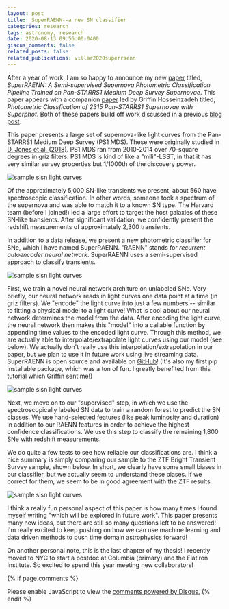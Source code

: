 ```yaml
---
layout: post
title:  SuperRAENN--a new SN classifier
categories: research
tags: astronomy, research
date: 2020-08-13 09:56:00-0400
giscus_comments: false
related_posts: false
related_publications: villar2020superraenn
---
```



After a year of work, I am so happy to announce my new [paper](https://arxiv.org/abs/2008.04921) titled, *SuperRAENN: A Semi-supervised Supernova Photometric Classification Pipeline Trained on Pan-STARRS1 Medium Deep Survey Supernovae*. This paper appears with a companion [paper](https://arxiv.org/abs/2008.04912) led by Griffin Hosseinzadeh titled, *Photometric Classfication of 2315 Pan-STARRS1 Supernovae with Superphot*. Both of these papers build off work discussed in a previous [blog post](http://ashleyvillar.com/journal/2019/06/01/sne-ml-lsst/).

This paper presents a large set of supernova-like light curves from the Pan-STARRS1 Medium Deep Survey (PS1 MDS). These were originally studied in [D. Jones et al. (2018)](https://ui.adsabs.harvard.edu/abs/2018ApJ...857...51J/abstract). PS1 MDS ran from 2010-2014 over 70-square degrees in griz filters. PS1 MDS is kind of like a "mili"-LSST, in that it has very similar survey properties but 1/1000th of the discovery power.

![sample slsn light curves](/images/aug2020/superraenn_redshift.png)

Of the approximately 5,000 SN-like transients we present, about 560 have spectroscopic classification. In other words, someone took a spectrum of the supernova and was able to match it to a known SN type. The Harvard team (before I joined!) led a large effort to target the host galaxies of these SN-like transients. After significant validation, we confidently present the redshift measurements of approximately 2,300 transients.

In addition to a data release, we present a new photometric classifier for SNe, which I have named SuperRAENN. "RAENN" stands for *recurrent autoencoder neural network*. SuperRAENN uses a semi-supervised approach to classify transients. 

![sample slsn light curves](/images/aug2020/superraenn_arch.png)

First, we train a novel neural network architure on unlabeled SNe. Very briefly, our neural network reads in light curves one data point at a time (in griz filters). We "encode" the light curve into just a few numbers -- similar to fitting a physical model to a light curve! What is cool about our neural network determines the model from the data. After encoding the light curve, the neural network then makes this "model" into a callable function by appending time values to the encoded light curve. Through this method, we are actually able to interpolate/extrapolate light curves using our model (see below). We actually don't really use this interpolation/extrapolation in our paper, but we plan to use it in future work using live streaming data. SuperRAENN is open source and available on [GitHub](https://github.com/villrv/SuperRAENN)! (It's also my first pip installable package, which was a ton of fun. I greatly benefited from this [tutorial](https://nsls-ii.github.io/scientific-python-cookiecutter/) which Griffin sent me!)

![sample slsn light curves](/images/aug2020/superraenn_extra.png)

Next, we move on to our "supervised" step, in which we use the spectroscopically labeled SN data to train a random forest to predict the SN classes. We use hand-selected features (like peak luminosity and duration) in addition to our RAENN features in order to achieve the highest confidence classifications. We use this step to classify the remaining 1,800 SNe with redshift measurements.

We do quite a few tests to see how reliable our classifications are. I think a nice summary is simply comparing our sample to the ZTF Bright Transient Survey sample, shown below. In short, we clearly have some small biases in our classifier, but we actually seem to understand these biases. If we correct for them, we seem to be in good agreement with the ZTF results.

![sample slsn light curves](/images/aug2020/superraenn_breakdown.png)

I think a really fun personal aspect of this paper is how many times I found myself writing "which will be explored in future work". This paper presents many new ideas, but there are still so many questions left to be answered! I'm really excited to keep pushing on how we can use machine learning and data driven methods to push time domain astrophysics forward!

On another personal note, this is the last chapter of my thesis! I recently moved to NYC to start a postdoc at Columbia (primary) and the Flatiron Institute. So excited to spend this year meeting new collaborators!


{% if page.comments %}
<div id="disqus_thread"></div>
<script>

/**
*  RECOMMENDED CONFIGURATION VARIABLES: EDIT AND UNCOMMENT THE SECTION BELOW TO INSERT DYNAMIC VALUES FROM YOUR PLATFORM OR CMS.
*  LEARN WHY DEFINING THESE VARIABLES IS IMPORTANT: https://disqus.com/admin/universalcode/#configuration-variables*/
/*
var disqus_config = function () {
this.page.url = PAGE_URL;  // Replace PAGE_URL with your page's canonical URL variable
this.page.identifier = PAGE_IDENTIFIER; // Replace PAGE_IDENTIFIER with your page's unique identifier variable
};
*/
(function() { // DON'T EDIT BELOW THIS LINE
var d = document, s = d.createElement('script');
s.src = 'https://ashleyvillar-com.disqus.com/embed.js';
s.setAttribute('data-timestamp', +new Date());
(d.head || d.body).appendChild(s);
})();
</script>
<noscript>Please enable JavaScript to view the <a href="https://disqus.com/?ref_noscript">comments powered by Disqus.</a></noscript>
{% endif %}

